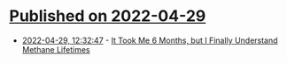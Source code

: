 # [Published on 2022-04-29](index.md)

* [2022-04-29, 12:32:47](https://news.ycombinator.com/item?id=31204302) - [It Took Me 6 Months, but I Finally Understand Methane Lifetimes](https://climateer.substack.com/p/methane-lifetime)

